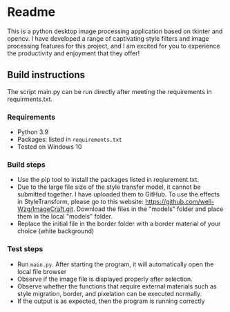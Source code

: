 # Readme

This is a python desktop image processing application based on tkinter and opencv.
I have developed a range of captivating style filters and image processing features for this project, and I am excited for you to experience the productivity and enjoyment that they offer!

## Build instructions
The script main.py can be run directly after meeting the requirements in requirments.txt.


### Requirements
* Python 3.9
* Packages: listed in `requirements.txt` 
* Tested on Windows 10

### Build steps
* Use the pip tool to install the packages listed in reqiurement.txt. 
* Due to the large file size of the style transfer model, it cannot be submitted together. I have uploaded them to GitHub. To use the effects in StyleTransform, please go to this website: https://github.com/well-Wzg/ImageCraft.git. Download the files in the "models" folder and place them in the local "models" folder.
* Replace the initial file in the border folder with a border material of your choice (white background)



### Test steps
* Run `main.py`. After starting the program, it will automatically open the local file browser
* Observe if the image file is displayed properly after selection.
* Observe whether the functions that require external materials such as style migration, border, and pixelation can be executed normally.
* If the output is as expected, then the program is running correctly

